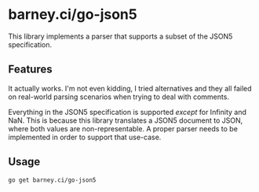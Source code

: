 # barney.ci/go-json5

This library implements a parser that supports a subset of the JSON5 specification.

## Features

It actually works. I'm not even kidding, I tried alternatives and they all
failed on real-world parsing scenarios when trying to deal with comments.

Everything in the JSON5 specification is supported _except_ for Infinity and
NaN. This is because this library translates a JSON5 document to JSON, where
both values are non-representable. A proper parser needs to be implemented
in order to support that use-case.

## Usage

```
go get barney.ci/go-json5
```
